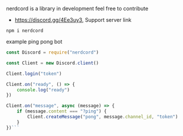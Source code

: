 nerdcord is a library in development feel free to contribute

 	

* https://discord.gg/4Ee3uy3, Support server link

`npm i nerdcord`

example ping pong bot

```js
const Discord = require("nerdcord")

const Client = new Discord.client()

Client.login("token")

Client.on("ready", () => {
    console.log("ready")
})

Client.on("message", async (message) => {
    if (message.content === "?ping") {
        Client.createMessage("pong", message.channel_id, "token")
    }
})```
